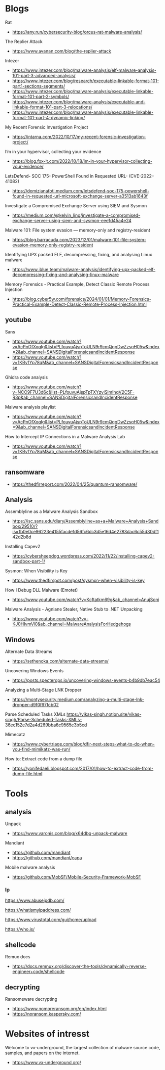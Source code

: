 # Blogs

Rat
- https://any.run/cybersecurity-blog/orcus-rat-malware-analysis/

The Replier Attack
- https://www.avanan.com/blog/the-replier-attack

Intezer
- https://www.intezer.com/blog/malware-analysis/elf-malware-analysis-101-part-3-advanced-analysis/
- https://www.intezer.com/blog/research/executable-linkable-format-101-part1-sections-segments/
- https://www.intezer.com/blog/malware-analysis/executable-linkable-format-101-part-2-symbols/
- https://www.intezer.com/blog/malware-analysis/executable-and-linkable-format-101-part-3-relocations/
- https://www.intezer.com/blog/malware-analysis/executable-linkable-format-101-part-4-dynamic-linking/

My Recent Forensic Investigation Project
- https://intarna.com/2022/10/17/my-recent-forensic-investigation-project/

I’m in your hypervisor, collecting your evidence
- https://blog.fox-it.com/2022/10/18/im-in-your-hypervisor-collecting-your-evidence/

LetsDefend- SOC 175- PowerShell Found in Requested URL- (CVE-2022–41082)
- https://domizianafoti.medium.com/letsdefend-soc-175-powershell-found-in-requested-url-microsoft-exchange-server-a3513ab1643f

Investigate a Compromised Exchange Server using SIEM and Sysmon
- https://medium.com/@kelvin_ling/investigate-a-compromised-exchange-server-using-siem-and-sysmon-eee1d45a4e24

Malware 101: File system evasion — memory-only and registry-resident
- https://blog.barracuda.com/2023/12/01/malware-101-file-system-evasion-memory-only-registry-resident

Identifying UPX packed ELF, decompressing, fixing, and analysing Linux malware
- https://www.iblue.team/malware-analysis/identifying-upx-packed-elf-decompressing-fixing-and-analysing-linux-malware

Memory Forensics - Practical Example, Detect Classic Remote Process Injection
- https://blog.cyber5w.com/forensics/2024/01/01/Memory-Forensics-Practical-Example-Detect-Classic-Remote-Process-Injection.html

## youtube

Sans
- https://www.youtube.com/watch?v=AcPnOfXoqIg&list=PLfouvuAjspToULN9r9cmQqgDwZzsqH05w&index=2&ab_channel=SANSDigitalForensicsandIncidentResponse
- https://www.youtube.com/watch?v=1KBv1Yp78qM&ab_channel=SANSDigitalForensicsandIncidentResponse

Ghidra code analysis
- https://www.youtube.com/watch?v=NCO9F7U3d6c&list=PLfouvuAjspTpTXYzvlSlmIhqV2C5F-R3p&ab_channel=SANSDigitalForensicsandIncidentResponse

Malware analysis playlist
- https://www.youtube.com/watch?v=AcPnOfXoqIg&list=PLfouvuAjspToULN9r9cmQqgDwZzsqH05w&index=9&ab_channel=SANSDigitalForensicsandIncidentResponse

How to Intercept IP Connections in a Malware Analysis Lab
- https://www.youtube.com/watch?v=1KBv1Yp78qM&ab_channel=SANSDigitalForensicsandIncidentResponse

## ransomware
- https://thedfirreport.com/2022/04/25/quantum-ransomware/

## Analysis

Assemblyline as a Malware Analysis Sandbox
- https://isc.sans.edu/diary/Assemblyline+as+a+Malware+Analysis+Sandbox/29510/?is=fb0e0ce96223e4155facde1d56fc6dc3d5e16d4e2783dac6c55d30df142d2b8d

Installing Capev2
- https://cybersheepdog.wordpress.com/2022/11/22/installing-capev2-sandbox-part-1/

Sysmon: When Visibility is Key
- https://www.thedfirspot.com/post/sysmon-when-visibility-is-key

How I Debug DLL Malware (Emotet)
- https://www.youtube.com/watch?v=Kcftatkm69g&ab_channel=AnujSoni

Malware Analysis - Agniane Stealer, Native Stub to .NET Unpacking
- https://www.youtube.com/watch?v=-KJ0HIvmVl0&ab_channel=MalwareAnalysisForHedgehogs

## Windows

Alternate Data Streams
- https://sethenoka.com/alternate-data-streams/

Uncovering Windows Events
- https://posts.specterops.io/uncovering-windows-events-b4b9db7eac54

Analyzing a Multi-Stage LNK Dropper
- https://montysecurity.medium.com/analyzing-a-multi-stage-lnk-dropper-d9f0f97fcb02

Parse Scheduled Tasks XMLs
https://vikas-singh.notion.site/vikas-singh/Parse-Scheduled-Tasks-XMLs-36ec152e7d2a4d269bba6c9565c3b5cd

Mimecatz
- https://www.cybertriage.com/blog/dfir-next-steps-what-to-do-when-you-find-mimikatz-was-run/

How to: Extract code from a dump file
- https://yonifedaeli.blogspot.com/2017/01/how-to-extract-code-from-dump-file.html

# Tools

## analysis

Unpack
- https://www.varonis.com/blog/x64dbg-unpack-malware

Mandiant
- https://github.com/mandiant
- https://github.com/mandiant/capa

Mobile malware analysis
- https://github.com/MobSF/Mobile-Security-Framework-MobSF

### Ip

https://www.abuseipdb.com/

https://whatismyipaddress.com/

https://www.virustotal.com/gui/home/upload

https://who.is/

## shellcode

Remux docs
- https://docs.remnux.org/discover-the-tools/dynamically+reverse-engineer+code/shellcode

## decrypting

Ransomeware decrypting
- https://www.nomoreransom.org/en/index.html
- https://noransom.kaspersky.com/

# Websites of intresst

Welcome to vx-underground, the largest collection of malware source code, samples, and papers on the internet.
- https://www.vx-underground.org/

